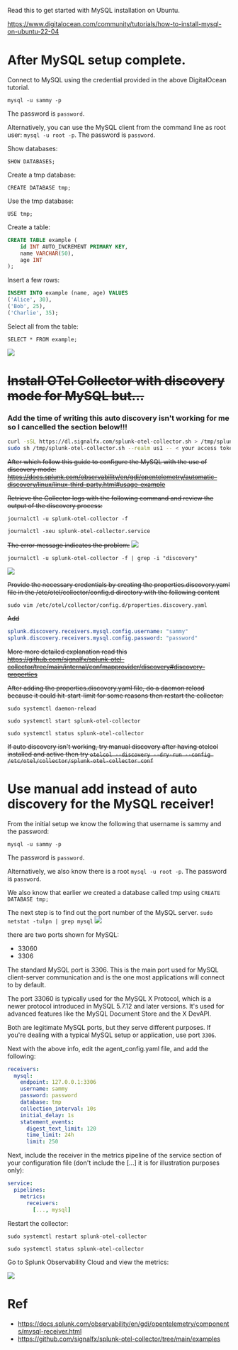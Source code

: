 
Read this to get started with MySQL installation on Ubuntu.

https://www.digitalocean.com/community/tutorials/how-to-install-mysql-on-ubuntu-22-04


# After MySQL setup complete.
Connect to MySQL using the credential provided in the above DigitalOcean tutorial.

`mysql -u sammy -p`

The password is `password`.

Alternatively, you can use the MySQL client from the command line as root user: `mysql -u root -p`. The password is `password`.

Show databases:

`SHOW DATABASES;`

Create a tmp database:

`CREATE DATABASE tmp;`

Use the tmp database:

`USE tmp;`

Create a table:

```sql
CREATE TABLE example (
    id INT AUTO_INCREMENT PRIMARY KEY,
    name VARCHAR(50),
    age INT
);
```

Insert a few rows:

```sql
INSERT INTO example (name, age) VALUES
('Alice', 30),
('Bob', 25),
('Charlie', 35);
```

Select all from the table:

`SELECT * FROM example;`

![](proof1.png)

# ~~Install OTel Collector with discovery mode for MySQL but...~~

### Add the time of writing this auto discovery isn't working for me so I cancelled the section below!!!


```bash
curl -sSL https://dl.signalfx.com/splunk-otel-collector.sh > /tmp/splunk-otel-collector.sh && \
sudo sh /tmp/splunk-otel-collector.sh --realm us1 -- < your access token> --mode agent --without-instrumentation --discovery
```

~~After which follow this guide to configure the MySQL with the use of discovery mode: https://docs.splunk.com/observability/en/gdi/opentelemetry/automatic-discovery/linux/linux-third-party.html#usage-example~~


~~Retrieve the Collector logs with the following command and review the output of the discovery process:~~

`journalctl -u splunk-otel-collector -f`

`journalctl -xeu splunk-otel-collector.service`

 ~~The error message indicates the problem:~~
![](discovery.png)

`journalctl -u splunk-otel-collector -f | grep -i "discovery"`

![](discovery2.png)

~~Provide the necessary credentials by creating the properties.discovery.yaml file in the /etc/otel/collector/config.d directory with the following content~~

`sudo vim /etc/otel/collector/config.d/properties.discovery.yaml` 

~~Add~~

```yaml
splunk.discovery.receivers.mysql.config.username: "sammy"
splunk.discovery.receivers.mysql.config.password: "password"
```

~~More more detailed explanation read this https://github.com/signalfx/splunk-otel-collector/tree/main/internal/confmapprovider/discovery#discovery-properties~~

~~After adding the properties.discovery.yaml file, do a daemon reload because it could hit-start-limit for some reasons then restart the collector:~~

`sudo systemctl daemon-reload`

`sudo systemctl start splunk-otel-collector`

`sudo systemctl status splunk-otel-collector`

~~If auto discovery isn't working, try manual discovery after having otelcol installed and active then try `otelcol --discovery --dry-run --config /etc/otel/collector/splunk-otel-collector.conf`~~

# Use manual add instead of auto discovery for the MySQL receiver!

From the initial setup we know the following that username is sammy and the password:

`mysql -u sammy -p`

The password is `password`.

Alternatively, we also know there is a root `mysql -u root -p`. The password is `password`.

We also know that earlier we created a database called tmp using `CREATE DATABASE tmp;`

The next step is to find out the port number of the MySQL server.
`sudo netstat -tulpn | grep mysql`
![](mysqlport.png)

there are two ports shown for MySQL:

- 33060
- 3306

The standard MySQL port is 3306. This is the main port used for MySQL client-server communication and is the one most applications will connect to by default.

The port 33060 is typically used for the MySQL X Protocol, which is a newer protocol introduced in MySQL 5.7.12 and later versions. It's used for advanced features like the MySQL Document Store and the X DevAPI.

Both are legitimate MySQL ports, but they serve different purposes. If you're dealing with a typical MySQL setup or application, use port `3306`.

Next with the above info, edit the agent_config.yaml file, and add the following:

```yaml
receivers:
  mysql:
    endpoint: 127.0.0.1:3306
    username: sammy
    password: password
    database: tmp
    collection_interval: 10s
    initial_delay: 1s
    statement_events:
      digest_text_limit: 120
      time_limit: 24h
      limit: 250
```

Next, include the receiver in the metrics pipeline of the service section of your configuration file (don't include the [...] it is for illustration purposes only):

```yaml
service:
  pipelines:
    metrics:
      receivers:
        [..., mysql]
```

Restart the collector:

`sudo systemctl restart splunk-otel-collector`

`sudo systemctl status splunk-otel-collector`

Go to Splunk Observability Cloud and view the metrics:

![](proof1.png)

# Ref
- https://docs.splunk.com/observability/en/gdi/opentelemetry/components/mysql-receiver.html 
- https://github.com/signalfx/splunk-otel-collector/tree/main/examples